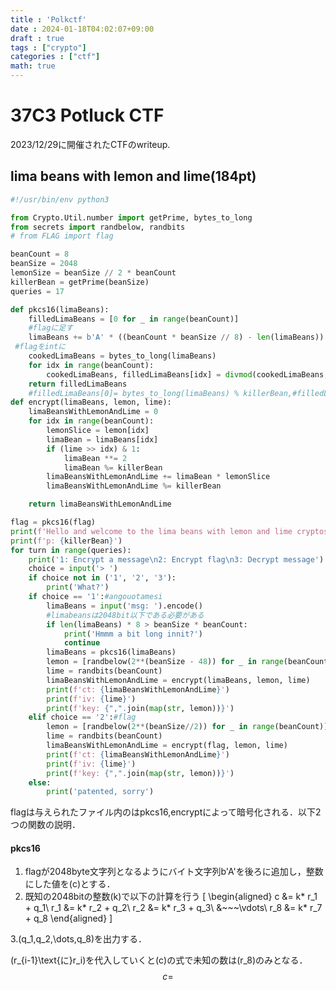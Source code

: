 ```yaml
---
title : 'Polkctf'
date : 2024-01-18T04:02:07+09:00
draft : true
tags : ["crypto"]
categories : ["ctf"]
math: true
---
```

# 37C3 Potluck CTF

2023/12/29に開催されたCTFのwriteup.
## lima beans with lemon and lime(184pt)

```python:final.py
#!/usr/bin/env python3

from Crypto.Util.number import getPrime, bytes_to_long
from secrets import randbelow, randbits
# from FLAG import flag

beanCount = 8
beanSize = 2048
lemonSize = beanSize // 2 * beanCount
killerBean = getPrime(beanSize)
queries = 17

def pkcs16(limaBeans):
	filledLimaBeans = [0 for _ in range(beanCount)]
	#flagに足す
	limaBeans += b'A' * ((beanCount * beanSize // 8) - len(limaBeans))
 #flagをintに
	cookedLimaBeans = bytes_to_long(limaBeans)
	for idx in range(beanCount):
		cookedLimaBeans, filledLimaBeans[idx] = divmod(cookedLimaBeans, killerBean)# divmod(a,b) = a//b,a%b
	return filledLimaBeans
	#filledLimaBeans[0]= bytes_to_long(limaBeans) % killerBean,#filledLimaBeans[1]= bytes_to_long(limaBeans) // KillererBean) % killerBean,
def encrypt(limaBeans, lemon, lime):
	limaBeansWithLemonAndLime = 0
	for idx in range(beanCount):
		lemonSlice = lemon[idx]
		limaBean = limaBeans[idx]
		if (lime >> idx) & 1:
			limaBean **= 2
			limaBean %= killerBean
		limaBeansWithLemonAndLime += limaBean * lemonSlice
		limaBeansWithLemonAndLime %= killerBean	

	return limaBeansWithLemonAndLime

flag = pkcs16(flag)
print(f'Hello and welcome to the lima beans with lemon and lime cryptosystem. It it so secure that it even has a {lemonSize} bit encryption key, that is {lemonSize // 256} times bigger than an AES-256, and therefore is {lemonSize // 256} times more secure')
print(f'p: {killerBean}')
for turn in range(queries):
	print('1: Encrypt a message\n2: Encrypt flag\n3: Decrypt message')
	choice = input('> ')
	if choice not in ('1', '2', '3'):
		print('What?')
	if choice == '1':#angouotamesi
		limaBeans = input('msg: ').encode() 
  		#limabeansは2048bit以下である必要がある
		if len(limaBeans) * 8 > beanSize * beanCount:
			print('Hmmm a bit long innit?')
			continue
		limaBeans = pkcs16(limaBeans)
		lemon = [randbelow(2**(beanSize - 48)) for _ in range(beanCount)]
		lime = randbits(beanCount)
		limaBeansWithLemonAndLime = encrypt(limaBeans, lemon, lime)
		print(f'ct: {limaBeansWithLemonAndLime}')
		print(f'iv: {lime}')
		print(f'key: {",".join(map(str, lemon))}')
	elif choice == '2':#flag
		lemon = [randbelow(2**(beanSize//2)) for _ in range(beanCount)]
		lime = randbits(beanCount)
		limaBeansWithLemonAndLime = encrypt(flag, lemon, lime)
		print(f'ct: {limaBeansWithLemonAndLime}')
		print(f'iv: {lime}')
		print(f'key: {",".join(map(str, lemon))}')
	else:
		print('patented, sorry')
```

flagは与えられたファイル内のはpkcs16,encryptによって暗号化される．以下2つの関数の説明．
#### pkcs16
1. flagが2048byte文字列となるようにバイト文字列b'A'を後ろに追加し，整数にした値を\(c\)とする．
2. 既知の2048bitの整数\(k\)で以下の計算を行う
\[
\begin{aligned}
c &= k* r_1 + q_1\\
r_1 &= k* r_2 + q_2\\
r_2 &= k* r_3 + q_3\\
&~~~\vdots\\
r_8 &= k* r_7 + q_8
\end{aligned}
\]

3.\(q_1,q_2,\dots,q_8\)を出力する．

\(r_{i-1}\text{に}r_i\)を代入していくと\(c\)の式で未知の数は\(r_8\)のみとなる．
$$c　=$$
